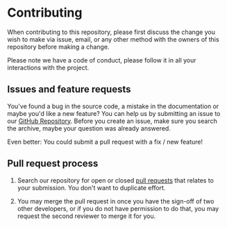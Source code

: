 # Contributing

When contributing to this repository, please first discuss the change you wish to make via issue, email, or any other method with the owners of this repository before making a change.

Please note we have a code of conduct, please follow it in all your interactions with the project.

## Issues and feature requests

You've found a bug in the source code, a mistake in the documentation or maybe you'd like a new feature?
You can help us by submitting an issue to our [GitHub Repository][github].
Before you create an issue, make sure you search the archive, maybe your question was already answered.

Even better: You could submit a pull request with a fix / new feature!

## Pull request process

1. Search our repository for open or closed [pull requests][prs] that relates to your submission.
   You don't want to duplicate effort.

1. You may merge the pull request in once you have the sign-off of two other developers, or if you do not have permission to do that, you may request the second reviewer to merge it for you.

[github]: https://github.com/finleyfamily/docker-code-server/issues
[prs]: https://github.com/finleyfamily/docker-code-server/pulls
